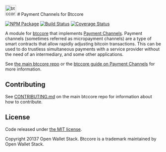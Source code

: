 <img src="http://btccore.io/css/images/module-channel.png" alt="btccore payment channels" height="35">
# Payment Channels for Btccore

[![NPM Package](https://img.shields.io/npm/v/btccore-channel.svg?style=flat-square)](https://www.npmjs.org/package/btccore-channel)
[![Build Status](https://img.shields.io/travis/owstack/btccore-channel.svg?branch=master&style=flat-square)](https://travis-ci.org/owstack/btccore-channel)
[![Coverage Status](https://img.shields.io/coveralls/owstack/btccore-channel.svg?style=flat-square)](https://coveralls.io/r/owstack/btccore-channel)


A module for [btccore][btccore] that implements [Payment Channels][channel]. Payment channels (sometimes referred as micropayment channels) are a type of smart contracts that allow rapidly adjusting bitcoin transactions. This can be used to do trustless simultaneous payments with a service provider without the need of an intermediary, and some other applications.

See [the main btccore repo][btccore] or the [btccore guide on Payment Channels](http://btccore.io/guide/module/channel/index.html) for more information.

## Contributing

See [CONTRIBUTING.md](https://github.com/owstack/btccore/blob/master/CONTRIBUTING.md) on the main btccore repo for information about how to contribute.

## License

Code released under [the MIT license](https://github.com/owstack/btccore/blob/master/LICENSE).

Copyright 20137 Open Wallet Stack. Btccore is a trademark maintained by Open Wallet Stack.

[btccore]: https://github.com/owstack/btccore
[channel]: https://bitcoin.org/en/developer-guide#micropayment-channel
